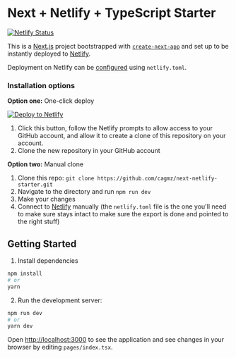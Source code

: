 # Next + Netlify + TypeScript Starter

[![Netlify Status](https://api.netlify.com/api/v1/badges/89f6c73a-bfb3-4a15-8b99-36467ea37f3a/deploy-status)](https://app.netlify.com/sites/next-netlify-typescript-starter/deploys)

This is a [Next.js](https://nextjs.org/) project bootstrapped with [`create-next-app`](https://github.com/vercel/next.js/tree/canary/packages/create-next-app) and set up to be instantly deployed to [Netlify](https://netlify.com).

Deployment on Netlify can be [configured](https://docs.netlify.com/configure-builds/file-based-configuration/) using `netlify.toml`.

### Installation options

**Option one:** One-click deploy

[![Deploy to Netlify](https://www.netlify.com/img/deploy/button.svg)](https://app.netlify.com/start/deploy?repository=https://github.com/cagmz/next-netlify-typescript-starter)

1. Click this button, follow the Netlify prompts to allow access to your GitHub account, and allow it to create a clone of this repository on your account.
2. Clone the new repository in your GitHub account

**Option two:** Manual clone

1. Clone this repo: `git clone https://github.com/cagmz/next-netlify-starter.git`
2. Navigate to the directory and run `npm run dev`
3. Make your changes
4. Connect to [Netlify](https://netlify.com) manually (the `netlify.toml` file is the one you'll need to make sure stays intact to make sure the export is done and pointed to the right stuff)

## Getting Started

1. Install dependencies

```bash
npm install
# or
yarn
```

2. Run the development server:

```bash
npm run dev
# or
yarn dev
```

Open [http://localhost:3000](http://localhost:3000) to see the application and see changes in your browser by editing `pages/index.tsx`.

